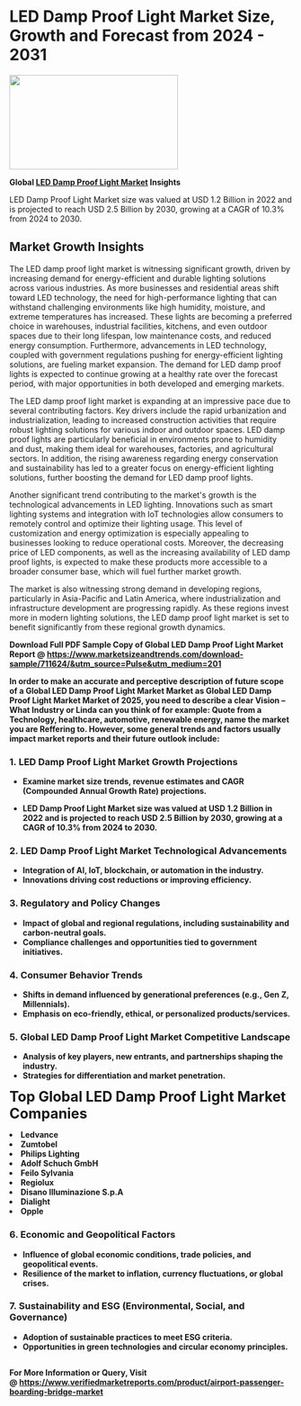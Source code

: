 <H1>LED Damp Proof Light Market Size, Growth and Forecast from 2024 - 2031</H1><img class="aligncenter size-medium wp-image-584254" src="https://thirdeyenews.in/wp-content/uploads/2024/09/Global-Market-Research-300x168.jpeg" alt="" width="300" height="168" /><p><strong>Global&nbsp;<a href="https://www.marketsizeandtrends.com/download-sample/711624/&amp;utm_source=Pulse&amp;utm_medium=201">LED Damp Proof Light Market</a> Insights</strong></p><p>LED Damp Proof Light Market size was valued at USD 1.2 Billion in 2022 and is projected to reach USD 2.5 Billion by 2030, growing at a CAGR of 10.3% from 2024 to 2030.</p><p><h2>Market Growth Insights</h2> <p>The LED damp proof light market is witnessing significant growth, driven by increasing demand for energy-efficient and durable lighting solutions across various industries. As more businesses and residential areas shift toward LED technology, the need for high-performance lighting that can withstand challenging environments like high humidity, moisture, and extreme temperatures has increased. These lights are becoming a preferred choice in warehouses, industrial facilities, kitchens, and even outdoor spaces due to their long lifespan, low maintenance costs, and reduced energy consumption. Furthermore, advancements in LED technology, coupled with government regulations pushing for energy-efficient lighting solutions, are fueling market expansion. The demand for LED damp proof lights is expected to continue growing at a healthy rate over the forecast period, with major opportunities in both developed and emerging markets.</p> <p><strong></strong></p> <p>The LED damp proof light market is expanding at an impressive pace due to several contributing factors. Key drivers include the rapid urbanization and industrialization, leading to increased construction activities that require robust lighting solutions for various indoor and outdoor spaces. LED damp proof lights are particularly beneficial in environments prone to humidity and dust, making them ideal for warehouses, factories, and agricultural sectors. In addition, the rising awareness regarding energy conservation and sustainability has led to a greater focus on energy-efficient lighting solutions, further boosting the demand for LED damp proof lights.</p> <p>Another significant trend contributing to the market's growth is the technological advancements in LED lighting. Innovations such as smart lighting systems and integration with IoT technologies allow consumers to remotely control and optimize their lighting usage. This level of customization and energy optimization is especially appealing to businesses looking to reduce operational costs. Moreover, the decreasing price of LED components, as well as the increasing availability of LED damp proof lights, is expected to make these products more accessible to a broader consumer base, which will fuel further market growth.</p> <p>The market is also witnessing strong demand in developing regions, particularly in Asia-Pacific and Latin America, where industrialization and infrastructure development are progressing rapidly. As these regions invest more in modern lighting solutions, the LED damp proof light market is set to benefit significantly from these regional growth dynamics.</p> <p><strong></p><p><span class=""><strong>Download Full PDF Sample Copy of Global LED Damp Proof Light Market Report</strong> @ <a href="https://www.marketsizeandtrends.com/download-sample/711624/&amp;utm_source=Pulse&amp;utm_medium=201" target="_blank">https://www.marketsizeandtrends.com/download-sample/711624/&amp;utm_source=Pulse&amp;utm_medium=201</a></span></p><p>In order to make an accurate and perceptive description of future scope of a Global&nbsp;LED Damp Proof Light Market Market as Global&nbsp;LED Damp Proof Light Market Market of 2025, you need to describe a clear Vision &ndash; What Industry or Linda can you think of for example: Quote from a Technology, healthcare, automotive, renewable energy, name the market you are Reffering to. However, some general trends and factors usually impact market reports and their future outlook include:</p><h3>1.&nbsp;<strong>LED Damp Proof Light Market Growth Projections</strong></h3><ul><li>Examine market size trends, revenue estimates and CAGR (Compounded Annual Growth Rate) projections.</li><li><p>LED Damp Proof Light Market size was valued at USD 1.2 Billion in 2022 and is projected to reach USD 2.5 Billion by 2030, growing at a CAGR of 10.3% from 2024 to 2030.</p></li></ul><h3>2.&nbsp;<strong>LED Damp Proof Light Market Technological Advancements</strong></h3><ul><li>Integration of AI, IoT, blockchain, or automation in the industry.</li><li>Innovations driving cost reductions or improving efficiency.</li></ul><h3>3.&nbsp;<strong>Regulatory and Policy Changes</strong></h3><ul><li>Impact of global and regional regulations, including sustainability and carbon-neutral goals.</li><li>Compliance challenges and opportunities tied to government initiatives.</li></ul><h3>4.&nbsp;<strong>Consumer Behavior Trends</strong></h3><ul><li>Shifts in demand influenced by generational preferences (e.g., Gen Z, Millennials).</li><li>Emphasis on eco-friendly, ethical, or personalized products/services.</li></ul><h3>5.&nbsp;<strong>Global LED Damp Proof Light Market Competitive Landscape</strong></h3><ul><li>Analysis of key players, new entrants, and partnerships shaping the industry.</li><li>Strategies for differentiation and market penetration.</li></ul><p data-pm-slice="1 1 []"><span style="color: inherit; font-family: inherit; font-size: 25px;">Top Global LED Damp Proof Light Market Companies</span></p><div class="" data-test-id=""><p><li>Ledvance</li><li> Zumtobel</li><li> Philips Lighting</li><li> Adolf Schuch GmbH</li><li> Feilo Sylvania</li><li> Regiolux</li><li> Disano Illuminazione S.p.A</li><li> Dialight</li><li> Opple</li></p></div><h3>6.&nbsp;<strong>Economic and Geopolitical Factors</strong></h3><ul><li>Influence of global economic conditions, trade policies, and geopolitical events.</li><li>Resilience of the market to inflation, currency fluctuations, or global crises.</li></ul><h3>7.&nbsp;<strong>Sustainability and ESG (Environmental, Social, and Governance)</strong></h3><ul><li>Adoption of sustainable practices to meet ESG criteria.</li><li>Opportunities in green technologies and circular economy principles.</li></ul><h2><strong style="font-size: 14px;">For More Information or Query, Visit @&nbsp;</strong><a style="background-color: #ffffff; font-size: 14px;" href="https://www.marketsizeandtrends.com/report/led-damp-proof-light-market/" target="_blank">https://www.verifiedmarketreports.com/product/airport-passenger-boarding-bridge-market</a></h2>